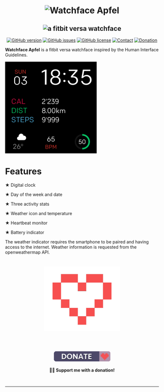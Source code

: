 <h1 align="center">
  <img src="images/nerd-fonts-logo.svg" alt="Watchface Apfel" />
</h1>
<h2 align="center">
  <img alt="a fitbit versa watchface" src="images/project-subtitle-phrase.svg">
</h2>

<div align="center">


[![GitHub version](https://img.shields.io/badge/VERSION-1.0.0-blue.svg?style=for-the-badge)](https://github.com/sw1ft-code/fitbit-versa-apfel)
[![GitHub issues](https://img.shields.io/github/issues/sw1ft-code/fitbit-versa-apfel.svg?style=for-the-badge)](https://github.com/sw1ft-code/fitbit-versa-apfel/issues)
[![GitHub license](https://img.shields.io/github/license/sw1ft-code/fitbit-versa-apfel.svg?style=for-the-badge)](https://github.com/sw1ft-code/fitbit-versa-apfel/blob/master/LICENSE)
[![Contact](https://img.shields.io/badge/CONTACT-%F0%9F%93%A7-yellow.svg?style=for-the-badge)](mailto:stefano.franco@outlook.com)
[![Donation](https://img.shields.io/badge/DONATE-%E2%9D%A4%EF%B8%8F-red.svg?style=for-the-badge)](https://www.paypal.com/cgi-bin/webscr?cmd=_s-xclick&hosted_button_id=FT39CVVHGJNW2)

</div>


**Watchface Apfel** is a fitbit versa watchface inspired by the Human Interface Guidelines.

![Screen Shot](images/screenshot.png)


# Features

★ Digital clock

★ Day of the week and date

★ Three activity stats

★ Weather icon and temperature

★ Heartbeat monitor

★ Battery indicator

The weather indicator requires the smartphone to be paired and having access to the internet.
Weather information is requested from the openweathermap API.

#
<h1 align="center">
	<img width="250" src="images/heart3.png" alt="Donations"><p>
</h1>

<br>
<p align="center">
	<a href="https://www.paypal.com/cgi-bin/webscr?cmd=_s-xclick&hosted_button_id=FT39CVVHGJNW2"><img width="185" src="images/badge.png" alt="Badge"></a>
	<br><br>
	<b>👨‍💻 Support me with a donation! </b>
</p>
<br>

---